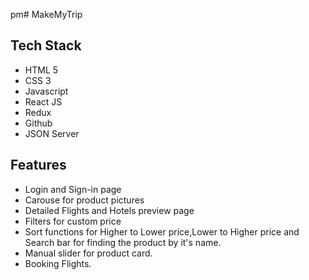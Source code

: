 pm# MakeMyTrip

## Tech Stack

- HTML 5
- CSS 3
- Javascript
- React JS
- Redux
- Github
- JSON Server

## Features

- Login and Sign-in page
- Carouse for product pictures
- Detailed Flights and Hotels preview page
- Filters for custom price
- Sort functions for Higher to Lower price,Lower to Higher price and Search bar for finding the product by it's name.
- Manual slider for product card.
- Booking Flights.








